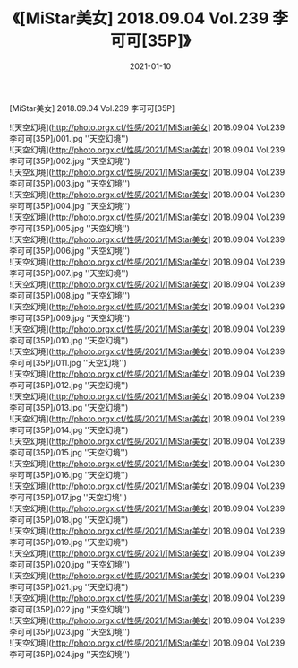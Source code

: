 ﻿---
layout: post
title:  《[MiStar美女] 2018.09.04 Vol.239 李可可[35P]》
date:   2021-01-10
image: http://photo.orgx.cf/性感/2021/[MiStar美女] 2018.09.04 Vol.239 李可可[35P]/000.jpg
categories: [美女, 性感, 泳衣]
---

[MiStar美女] 2018.09.04 Vol.239 李可可[35P]



![天空幻境](http://photo.orgx.cf/性感/2021/[MiStar美女] 2018.09.04 Vol.239 李可可[35P]/001.jpg ''天空幻境'') <br>
![天空幻境](http://photo.orgx.cf/性感/2021/[MiStar美女] 2018.09.04 Vol.239 李可可[35P]/002.jpg ''天空幻境'') <br>
![天空幻境](http://photo.orgx.cf/性感/2021/[MiStar美女] 2018.09.04 Vol.239 李可可[35P]/003.jpg ''天空幻境'') <br>
![天空幻境](http://photo.orgx.cf/性感/2021/[MiStar美女] 2018.09.04 Vol.239 李可可[35P]/004.jpg ''天空幻境'') <br>
![天空幻境](http://photo.orgx.cf/性感/2021/[MiStar美女] 2018.09.04 Vol.239 李可可[35P]/005.jpg ''天空幻境'') <br>
![天空幻境](http://photo.orgx.cf/性感/2021/[MiStar美女] 2018.09.04 Vol.239 李可可[35P]/006.jpg ''天空幻境'') <br>
![天空幻境](http://photo.orgx.cf/性感/2021/[MiStar美女] 2018.09.04 Vol.239 李可可[35P]/007.jpg ''天空幻境'') <br>
![天空幻境](http://photo.orgx.cf/性感/2021/[MiStar美女] 2018.09.04 Vol.239 李可可[35P]/008.jpg ''天空幻境'') <br>
![天空幻境](http://photo.orgx.cf/性感/2021/[MiStar美女] 2018.09.04 Vol.239 李可可[35P]/009.jpg ''天空幻境'') <br>
![天空幻境](http://photo.orgx.cf/性感/2021/[MiStar美女] 2018.09.04 Vol.239 李可可[35P]/010.jpg ''天空幻境'') <br>
![天空幻境](http://photo.orgx.cf/性感/2021/[MiStar美女] 2018.09.04 Vol.239 李可可[35P]/011.jpg ''天空幻境'') <br>
![天空幻境](http://photo.orgx.cf/性感/2021/[MiStar美女] 2018.09.04 Vol.239 李可可[35P]/012.jpg ''天空幻境'') <br>
![天空幻境](http://photo.orgx.cf/性感/2021/[MiStar美女] 2018.09.04 Vol.239 李可可[35P]/013.jpg ''天空幻境'') <br>
![天空幻境](http://photo.orgx.cf/性感/2021/[MiStar美女] 2018.09.04 Vol.239 李可可[35P]/014.jpg ''天空幻境'') <br>
![天空幻境](http://photo.orgx.cf/性感/2021/[MiStar美女] 2018.09.04 Vol.239 李可可[35P]/015.jpg ''天空幻境'') <br>
![天空幻境](http://photo.orgx.cf/性感/2021/[MiStar美女] 2018.09.04 Vol.239 李可可[35P]/016.jpg ''天空幻境'') <br>
![天空幻境](http://photo.orgx.cf/性感/2021/[MiStar美女] 2018.09.04 Vol.239 李可可[35P]/017.jpg ''天空幻境'') <br>
![天空幻境](http://photo.orgx.cf/性感/2021/[MiStar美女] 2018.09.04 Vol.239 李可可[35P]/018.jpg ''天空幻境'') <br>
![天空幻境](http://photo.orgx.cf/性感/2021/[MiStar美女] 2018.09.04 Vol.239 李可可[35P]/019.jpg ''天空幻境'') <br>
![天空幻境](http://photo.orgx.cf/性感/2021/[MiStar美女] 2018.09.04 Vol.239 李可可[35P]/020.jpg ''天空幻境'') <br>
![天空幻境](http://photo.orgx.cf/性感/2021/[MiStar美女] 2018.09.04 Vol.239 李可可[35P]/021.jpg ''天空幻境'') <br>
![天空幻境](http://photo.orgx.cf/性感/2021/[MiStar美女] 2018.09.04 Vol.239 李可可[35P]/022.jpg ''天空幻境'') <br>
![天空幻境](http://photo.orgx.cf/性感/2021/[MiStar美女] 2018.09.04 Vol.239 李可可[35P]/023.jpg ''天空幻境'') <br>
![天空幻境](http://photo.orgx.cf/性感/2021/[MiStar美女] 2018.09.04 Vol.239 李可可[35P]/024.jpg ''天空幻境'') <br>